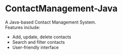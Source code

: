 # ContactManagement-Java

A Java-based Contact Management System.  
Features include:
- Add, update, delete contacts  
- Search and filter contacts  
- User-friendly interface  
